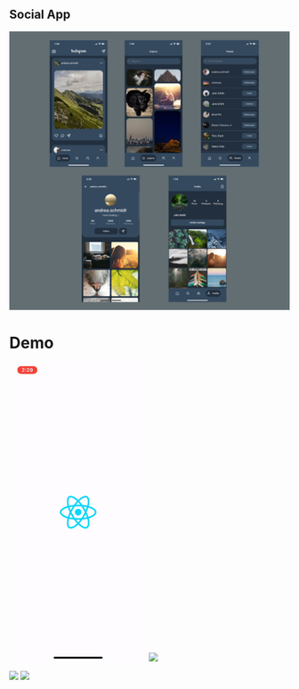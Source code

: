 ## Social App

<img src="screenshots/screens.png"
     style="height: 500px" />

# Demo

<p float="left">
  <img src="screenshots/splash_screen.gif" width="49%" />
  <img src="screenshots/demo1.gif" width="49%" /> 
</p>
<p float="left">
  <img src="screenshots/demo2.gif" width="49%" /> 
  <img src="screenshots/demo3.gif" width="49%" /> 
</p>
